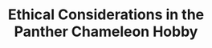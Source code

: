 ---
title: "Ethical Considerations in the Panther Chameleon Hobby"
header_title: "iPardalis is an ethical panther chameleon breeder"
description : "iPardalis was founded on the ethical goal of raising panther chameleon babies individually. This ethical goal has spread into virtually every aspect of our business from parasite management to lighting choices."
keywords: ["Ethics of Panther Chameleon Keeping", "Responsible Herpetoculture"]
draft: false
---